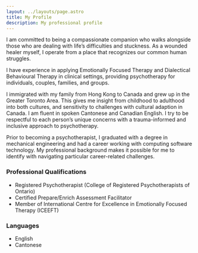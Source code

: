 ```yaml
---
layout: ../layouts/page.astro
title: My Profile
description: My professional profile
---
```


I am committed to being a compassionate companion who walks alongside those who are dealing with life’s difficulties and stuckness. As a wounded healer myself, I operate from a place that recognizes our common human struggles. 

I have experience in applying Emotionally Focused Therapy and Dialectical Behavioural Therapy in clinical settings, providing psychotherapy for individuals, couples, families, and groups. 

I immigrated with my family from Hong Kong to Canada and grew up in the Greater Toronto Area. This gives me insight from childhood to adulthood into both cultures, and sensitivity to challenges with cultural adaption in Canada. I am fluent in spoken Cantonese and Canadian English. I try to be respectful to each person’s unique concerns with a trauma-informed and inclusive approach to psychotherapy. 

Prior to becoming a psychotherapist, I graduated with a degree in mechanical engineering and had a career working with computing software technology. My professional background makes it possible for me to identify with navigating particular career-related challenges. 


### Professional Qualifications

* Registered Psychotherapist (College of Registered Psychotherapists of Ontario)
* Certified Prepare/Enrich Assessment Facilitator
* Member of International Centre for Excellence in Emotionally Focused Therapy (ICEEFT)

### Languages

* English
* Cantonese
